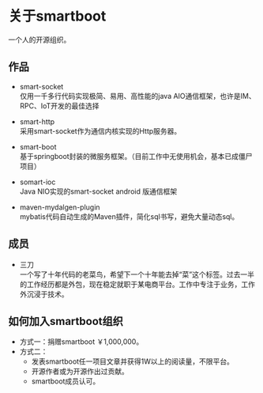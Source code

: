 # 关于smartboot

一个人的开源组织。

## 作品
- smart-socket   
    仅用一千多行代码实现极简、易用、高性能的java AIO通信框架，也许是IM、RPC、IoT开发的最佳选择
    
- smart-http    
    采用smart-socket作为通信内核实现的Http服务器。
    
- smart-boot    
    基于springboot封装的微服务框架。（目前工作中无使用机会，基本已成僵尸项目）

- somart-ioc    
    Java NIO实现的smart-socket android 版通信框架
    
- maven-mydalgen-plugin    
    mybatis代码自动生成的Maven插件，简化sql书写，避免大量动态sql。


## 成员
- 三刀    
    一个写了十年代码的老菜鸟，希望下一个十年能去掉“菜”这个标签。过去一半的工作经历都是外包，现在稳定就职于某电商平台。工作中专注于业务，工作外沉浸于技术。

## 如何加入smartboot组织
- 方式一：捐赠smartboot ￥1,000,000。
- 方式二：
    - 发表smartboot任一项目文章并获得1W以上的阅读量，不限平台。
    - 开源作者或为开源作出过贡献。
    - smartboot成员认可。
